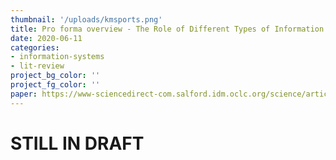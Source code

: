 ```yaml
---
thumbnail: '/uploads/kmsports.png'
title: Pro forma overview - The Role of Different Types of Information Systems In Business Organizations - A Review
date: 2020-06-11
categories: 
- information-systems
- lit-review
project_bg_color: ''
project_fg_color: ''
paper: https://www-sciencedirect-com.salford.idm.oclc.org/science/article/pii/S1877705810002894
---
```

# STILL IN DRAFT
